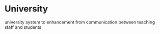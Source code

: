 # University
university system to enhancement from communication between teaching staff and students
